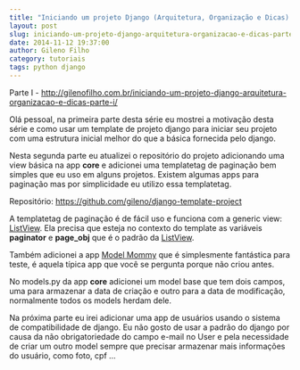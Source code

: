 ```yaml
---
title: "Iniciando um projeto Django (Arquitetura, Organização e Dicas) - Parte II"
layout: post
slug: iniciando-um-projeto-django-arquitetura-organizacao-e-dicas-parte-ii
date: 2014-11-12 19:37:00
author: Gileno Filho
category: tutoriais
tags: python django
---
```


Parte I - http://gilenofilho.com.br/iniciando-um-projeto-django-arquitetura-organizacao-e-dicas-parte-i/

Olá pessoal, na primeira parte desta série eu mostrei a motivação desta série e como usar um template de projeto django para iniciar seu projeto com uma estrutura inicial melhor do que a básica fornecida pelo django.

Nesta segunda parte eu atualizei o repositório do projeto adicionando uma view básica na app **core** e adicionei uma templatetag de paginação bem simples que eu uso em alguns projetos. Existem algumas apps para paginação mas por simplicidade eu utilizo essa templatetag.

Repositório: https://github.com/gileno/django-template-project

A templatetag de paginação é de fácil uso e funciona com a generic view: [ListView](https://docs.djangoproject.com/en/1.7/ref/class-based-views/generic-display/#listview). Ela precisa que esteja no contexto do template as variáveis **paginator** e **page_obj** que é o padrão da [ListView](https://docs.djangoproject.com/en/1.7/ref/class-based-views/generic-display/#listview).

Também adicionei a app [Model Mommy](https://model-mommy.readthedocs.org/en/latest/) que é simplesmente fantástica para teste, é aquela típica app que você se pergunta porque não criou antes.

No models.py da app **core** adicionei um model base que tem dois campos, uma para armazenar a data de criação e outro para a data de modificação, normalmente todos os models herdam dele.

Na próxima parte eu irei adicionar uma app de usuários usando o sistema de compatibilidade de django. Eu não gosto de usar a padrão do django por causa da não obrigatoriedade do campo e-mail no User e pela necessidade de criar um outro model sempre que precisar armazenar mais informações do usuário, como foto, cpf ...
